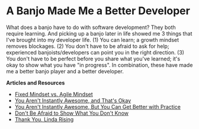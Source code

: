 # A Banjo Made Me a Better Developer
What does a banjo have to do with software development? They both require learning. And picking up a banjo later in life showed me 3 things that I've brought into my developer life. (1) You can learn; a growth mindset removes blockages. (2) You don't have to be afraid to ask for help; experienced banjoists/developers can point you in the right direction. (3) You don't have to be perfect before you share what you've learned; it's okay to show what you have "in progress". In combination, these have made me a better banjo player and a better developer.

**Articles and Resources**  
* [Fixed Mindset vs. Agile Mindset](https://jeremybytes.blogspot.com/2013/10/fixed-mindset-vs-agile-mindset.html)  
* [You Aren't Instantly Awesome, and That's Okay](https://jeremybytes.blogspot.com/2015/06/you-arent-instantly-awesome-and-thats_29.html)  
* [You Aren't Instantly Awesome, But You Can Get Better with Practice](https://jeremybytes.blogspot.com/2015/10/you-arent-instantly-awesome-but-you-can.html)  
* [Don't Be Afraid to Show What You Don't Know](https://jeremybytes.blogspot.com/2016/05/dont-be-afraid-to-show-what-you-dont.html)  
* [Thank You, Linda Rising](https://jeremybytes.blogspot.com/2017/04/thank-you-linda-rising.html)  
